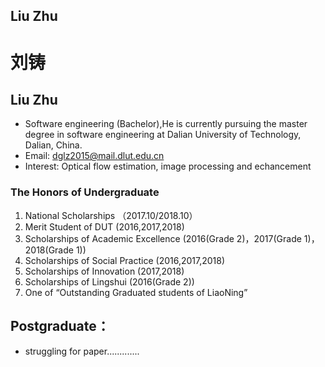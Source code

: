 ## Liu Zhu
# 刘铸
## Liu Zhu
- Software engineering (Bachelor),He is currently pursuing the
	master degree in software engineering at Dalian University
of Technology, Dalian, China.
- Email: dglz2015@mail.dlut.edu.cn
- Interest: Optical flow estimation, image processing and echancement
### The Honors of Undergraduate
1. National Scholarships （2017.10/2018.10）
2. Merit Student of DUT (2016,2017,2018)
3. Scholarships of Academic Excellence (2016(Grade 2)，2017(Grade 1)，2018(Grade 1))
4. Scholarships of Social Practice (2016,2017,2018)
5. Scholarships of Innovation (2017,2018)
5. Scholarships of Lingshui (2016(Grade 2))
6. One of “Outstanding Graduated students of LiaoNing”

## Postgraduate：
- struggling for paper.............
